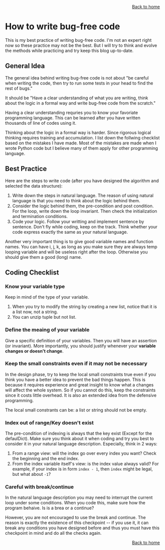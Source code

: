 <div align="right">
    <a class="btn" href="https://ruoxiqin.github.io">Back to home</a>
</div>

# How to write bug-free code

This is my best practice of writing bug-free code.
I'm not an expert right now so these practice may not be the best.
But I will try to think and evolve the methods while practicing and try keep this blog up-to-date.

## General Idea

The general idea behind writing bug-free code is not about
"be careful when writing the code,
then try to run some tests in your head to find the rest of bugs."

It should be
"Have a clear understanding of what you are writing,
think about the logic in a formal way and write bug-free code from the scratch."

Having a clear understanding requries you to know your favoriate programming language.
This can be learned after you have written thousands of line of codes using it.

Thinking about the logic in a formal way is harder.
Since rigorous logical thinking requires training and accumulation.
I list down the follwing checklist based on the mistakes I have made.
Most of the mistakes are made when I wrote Python code but I believe many of them apply for other programming language.

## Best Practice

Here are the steps to write code (after you have designed the algorithm and selected the data structure):

1. Write down the steps in natural language.
The reason of using natural language is that you need to think about the logic behind them.
1. Consider the logic behind them, the pre-condition and post condition.
For the loop, write down the loop invariant.
Then check the initialization and termination conditions.
1. Code your logic.
Follow your writting and implement sentence by sentence.
Don't fly while coding, keep on the track.
Think whether your code express exactly the same as your natural language.

Another very important thing is to give good variable names and function names.
You can have i, j, k, as long as you make sure they are always temp looping variable and will be useless right after the loop.
Otherwise you should give them a good (long) name.

## Coding Checklist

### Know your variable type
Keep in mind of the type of your variable.
1. When you try to modify the string by creating a new list,
notice that it is a list now, not a string.
2. You can unzip tuple but not list.

### Define the meaing of your variable
Give a specific definition of your variables.
Then you will have an assertion (or invariant).
More importantly, you should justify whenever your **variable changes or doesn't change**.

### Keep the small constraints even if it may not be necessary
In the design phase,
try to keep the local small constraints true even if you think you have a better idea to prevent the bad things happen.
This is because it requires experience and great insight to know what a changes will affect the whole system.
So if you cannot do this,
keep the constraints since it costs little overhead.
It is also an extended idea from the defensive programming.

The local small constrants can be:
a list or string should not be empty.

### Index out of range/Key doesn't exist
The pre-condition of indexing is always that the key exist (Except for the defaulDict).
Make sure you think about it when coding and try you best to consider it in your natural language description.
Especially, think in 2 ways:
1. From a range view:
will the index go over every index you want?
Check the beginning and the end index.
2. From the index variable itself's view:
is the index value always valid?
For example,
if your index is in form ``index - 1``,
then ``index`` might be legal,
but what about ``-1``?

### Careful with break/continue
In the natural language description you may need to interrupt the current loop under some conditions.
When you code this,
make sure how the program behaive.
Is is a brea or a continue?

However, you are not encouraged to use the break and continue.
The reason is exactly the existence of this checkpoint -- if you use it,
it can break any conditions you have designed before and thus you must have this checkpoint in mind and do all the checks again.




<div align="right">
    <a class="btn" href="https://ruoxiqin.github.io">Back to home</a>
</div>
